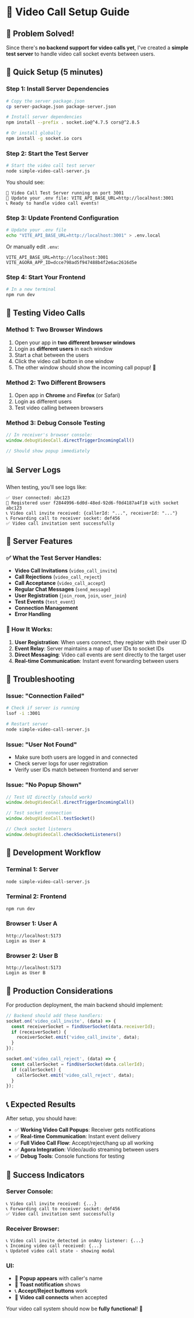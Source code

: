 # 🎥 Video Call Setup Guide

## 🚨 Problem Solved!

Since there's **no backend support for video calls yet**, I've created a **simple test server** to handle video call socket events between users.

## 🚀 Quick Setup (5 minutes)

### Step 1: Install Server Dependencies
```bash
# Copy the server package.json
cp server-package.json package-server.json

# Install server dependencies
npm install --prefix . socket.io@^4.7.5 cors@^2.8.5

# Or install globally
npm install -g socket.io cors
```

### Step 2: Start the Test Server
```bash
# Start the video call test server
node simple-video-call-server.js
```

You should see:
```
🎯 Video Call Test Server running on port 3001
🔗 Update your .env file: VITE_API_BASE_URL=http://localhost:3001
📞 Ready to handle video call events!
```

### Step 3: Update Frontend Configuration
```bash
# Update your .env file
echo "VITE_API_BASE_URL=http://localhost:3001" > .env.local
```

Or manually edit `.env`:
```env
VITE_API_BASE_URL=http://localhost:3001
VITE_AGORA_APP_ID=dcce798ad5f947488b4f2e6ac2616d5e
```

### Step 4: Start Your Frontend
```bash
# In a new terminal
npm run dev
```

## 🧪 Testing Video Calls

### Method 1: Two Browser Windows
1. Open your app in **two different browser windows**
2. Login as **different users** in each window
3. Start a chat between the users
4. Click the video call button in one window
5. The other window should show the incoming call popup! 🎉

### Method 2: Two Different Browsers
1. Open app in **Chrome** and **Firefox** (or Safari)
2. Login as different users
3. Test video calling between browsers

### Method 3: Debug Console Testing
```javascript
// In receiver's browser console:
window.debugVideoCall.directTriggerIncomingCall()

// Should show popup immediately
```

## 📊 Server Logs

When testing, you'll see logs like:
```
✅ User connected: abc123
📝 Registered user f2844996-6d0d-48ed-92d6-f0d4187a4f10 with socket abc123
📞 Video call invite received: {callerId: "...", receiverId: "..."}
📞 Forwarding call to receiver socket: def456
✅ Video call invitation sent successfully
```

## 🔧 Server Features

### ✅ What the Test Server Handles:
- **Video Call Invitations** (`video_call_invite`)
- **Call Rejections** (`video_call_reject`)
- **Call Acceptance** (`video_call_accept`)
- **Regular Chat Messages** (`send_message`)
- **User Registration** (`join_room`, `join`, `user_join`)
- **Test Events** (`test_event`)
- **Connection Management**
- **Error Handling**

### 🎯 How It Works:
1. **User Registration**: When users connect, they register with their user ID
2. **Event Relay**: Server maintains a map of user IDs to socket IDs
3. **Direct Messaging**: Video call events are sent directly to the target user
4. **Real-time Communication**: Instant event forwarding between users

## 🐛 Troubleshooting

### Issue: "Connection Failed"
```bash
# Check if server is running
lsof -i :3001

# Restart server
node simple-video-call-server.js
```

### Issue: "User Not Found"
- Make sure both users are logged in and connected
- Check server logs for user registration
- Verify user IDs match between frontend and server

### Issue: "No Popup Shown"
```javascript
// Test UI directly (should work)
window.debugVideoCall.directTriggerIncomingCall()

// Test socket connection
window.debugVideoCall.testSocket()

// Check socket listeners
window.debugVideoCall.checkSocketListeners()
```

## 🔄 Development Workflow

### Terminal 1: Server
```bash
node simple-video-call-server.js
```

### Terminal 2: Frontend
```bash
npm run dev
```

### Browser 1: User A
```
http://localhost:5173
Login as User A
```

### Browser 2: User B
```
http://localhost:5173
Login as User B
```

## 🚀 Production Considerations

For production deployment, the main backend should implement:

```javascript
// Backend should add these handlers:
socket.on('video_call_invite', (data) => {
  const receiverSocket = findUserSocket(data.receiverId);
  if (receiverSocket) {
    receiverSocket.emit('video_call_invite', data);
  }
});

socket.on('video_call_reject', (data) => {
  const callerSocket = findUserSocket(data.callerId);
  if (callerSocket) {
    callerSocket.emit('video_call_reject', data);
  }
});
```

## 📞 Expected Results

After setup, you should have:
- ✅ **Working Video Call Popups**: Receiver gets notifications
- ✅ **Real-time Communication**: Instant event delivery
- ✅ **Full Video Call Flow**: Accept/reject/hang up all working
- ✅ **Agora Integration**: Video/audio streaming between users
- ✅ **Debug Tools**: Console functions for testing

## 🎉 Success Indicators

### Server Console:
```
📞 Video call invite received: {...}
📞 Forwarding call to receiver socket: def456
✅ Video call invitation sent successfully
```

### Receiver Browser:
```
📞 Video call invite detected in onAny listener: {...}
📞 Incoming video call received: {...}
📞 Updated video call state - showing modal
```

### UI:
- 🔔 **Popup appears** with caller's name
- 🎵 **Toast notification** shows
- 📞 **Accept/Reject buttons** work
- 🎥 **Video call connects** when accepted

Your video call system should now be **fully functional**! 🎊